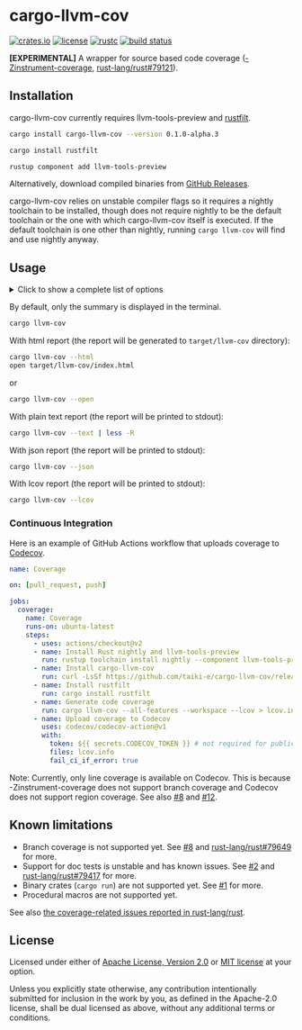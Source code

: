 # cargo-llvm-cov

[![crates.io](https://img.shields.io/crates/v/cargo-llvm-cov?style=flat-square&logo=rust)](https://crates.io/crates/cargo-llvm-cov)
[![license](https://img.shields.io/badge/license-Apache--2.0_OR_MIT-blue?style=flat-square)](#license)
[![rustc](https://img.shields.io/badge/rustc-stable-blue?style=flat-square&logo=rust)](https://www.rust-lang.org)
[![build status](https://img.shields.io/github/workflow/status/taiki-e/cargo-llvm-cov/CI/main?style=flat-square&logo=github)](https://github.com/taiki-e/cargo-llvm-cov/actions)

**\[EXPERIMENTAL\]**
A wrapper for source based code coverage ([-Zinstrument-coverage][instrument-coverage], [rust-lang/rust#79121]).

## Installation

cargo-llvm-cov currently requires llvm-tools-preview and [rustfilt](https://github.com/luser/rustfilt).

```sh
cargo install cargo-llvm-cov --version 0.1.0-alpha.3

cargo install rustfilt

rustup component add llvm-tools-preview
```

Alternatively, download compiled binaries from [GitHub Releases](https://github.com/taiki-e/cargo-llvm-cov/releases).

cargo-llvm-cov relies on unstable compiler flags so it requires a nightly
toolchain to be installed, though does not require nightly to be the default
toolchain or the one with which cargo-llvm-cov itself is executed. If the default
toolchain is one other than nightly, running `cargo llvm-cov` will find and use
nightly anyway.

## Usage

<details>
<summary>Click to show a complete list of options</summary>

```console
$ cargo llvm-cov --help
cargo-llvm-cov
A wrapper for source based code coverage (-Zinstrument-coverage)

USAGE:
    cargo llvm-cov [OPTIONS] [-- <args>...]

OPTIONS:
        --json
            Export coverage data in "json" format (the report will be printed to stdout).

            This internally calls `llvm-cov export -format=text`. See <https://llvm.org/docs/CommandGuide/llvm-
            cov.html#llvm-cov-export> for more.
        --lcov
            Export coverage data in "lcov" format (the report will be printed to stdout).

            This internally calls `llvm-cov export -format=lcov`. See <https://llvm.org/docs/CommandGuide/llvm-
            cov.html#llvm-cov-export> for more.
        --summary-only
            Export only summary information for each file in the coverage data.

            This flag can only be used together with either --json or --lcov.
        --text
            Generate coverage reports in “text” format (the report will be printed to stdout).

            This internally calls `llvm-cov show -format=text`. See <https://llvm.org/docs/CommandGuide/llvm-
            cov.html#llvm-cov-show> for more.
        --html
            Generate coverage reports in "html" format (the report will be generated in `target/llvm-cov` directory).

            This internally calls `llvm-cov show -format=html`. See <https://llvm.org/docs/CommandGuide/llvm-
            cov.html#llvm-cov-show> for more.
        --open
            Generate coverage reports in "html" format and open them in a browser after the operation

        --output-dir <output-dir>
            Specify a directory to write coverage reports into (default to `target/llvm-cov`).

            This flag can only be used together with --text, --html, or --open.
        --doctests
            Including doc tests (unstable)

        --no-fail-fast
            Run all tests regardless of failure

        --workspace
            Test all packages in the workspace [aliases: all]

        --exclude <SPEC>...
            Exclude packages from the test

        --release
            Build artifacts in release mode, with optimizations

        --features <FEATURES>...
            Space or comma separated list of features to activate

        --all-features
            Activate all available features

        --no-default-features
            Do not activate the `default` feature

        --target <TRIPLE>
            Build for the target triple

        --manifest-path <PATH>
            Path to Cargo.toml

        --color <WHEN>
            Coloring: auto, always, never

        --frozen
            Require Cargo.lock and cache are up to date

        --locked
            Require Cargo.lock is up to date

    -Z <FLAG>...
            Unstable (nightly-only) flags to Cargo

    -h, --help
            Prints help information

    -V, --version
            Prints version information


ARGS:
    <args>...
            Arguments for the test binary
```

</details>

By default, only the summary is displayed in the terminal.

```sh
cargo llvm-cov
```

With html report (the report will be generated to `target/llvm-cov` directory):

```sh
cargo llvm-cov --html
open target/llvm-cov/index.html
```

or

```sh
cargo llvm-cov --open
```

With plain text report (the report will be printed to stdout):

```sh
cargo llvm-cov --text | less -R
```

With json report (the report will be printed to stdout):

```sh
cargo llvm-cov --json
```

With lcov report (the report will be printed to stdout):

```sh
cargo llvm-cov --lcov
```

### Continuous Integration

Here is an example of GitHub Actions workflow that uploads coverage to [Codecov].

```yaml
name: Coverage

on: [pull_request, push]

jobs:
  coverage:
    name: Coverage
    runs-on: ubuntu-latest
    steps:
      - uses: actions/checkout@v2
      - name: Install Rust nightly and llvm-tools-preview
        run: rustup toolchain install nightly --component llvm-tools-preview
      - name: Install cargo-llvm-cov
        run: curl -LsSf https://github.com/taiki-e/cargo-llvm-cov/releases/download/v0.1.0-alpha.3/cargo-llvm-cov-x86_64-unknown-linux-gnu.tar.gz | tar xzf - -C ~/.cargo/bin
      - name: Install rustfilt
        run: cargo install rustfilt
      - name: Generate code coverage
        run: cargo llvm-cov --all-features --workspace --lcov > lcov.info
      - name: Upload coverage to Codecov
        uses: codecov/codecov-action@v1
        with:
          token: ${{ secrets.CODECOV_TOKEN }} # not required for public repos
          files: lcov.info
          fail_ci_if_error: true
```

Note: Currently, only line coverage is available on Codecov. This is because -Zinstrument-coverage does not support branch coverage and Codecov does not support region coverage. See also [#8] and [#12].

## Known limitations

- Branch coverage is not supported yet. See [#8] and [rust-lang/rust#79649] for more.
- Support for doc tests is unstable and has known issues. See [#2] and [rust-lang/rust#79417] for more.
- Binary crates (`cargo run`) are not supported yet. See [#1] for more.
- Procedural macros are not supported yet.

See also [the coverage-related issues reported in rust-lang/rust](https://github.com/rust-lang/rust/labels/A-code-coverage).

[#1]: https://github.com/taiki-e/cargo-llvm-cov/issues/1
[#2]: https://github.com/taiki-e/cargo-llvm-cov/issues/2
[#8]: https://github.com/taiki-e/cargo-llvm-cov/issues/8
[#12]: https://github.com/taiki-e/cargo-llvm-cov/issues/12
[codecov]: https://codecov.io
[instrument-coverage]: https://doc.rust-lang.org/nightly/unstable-book/compiler-flags/instrument-coverage.html
[rust-lang/rust#79121]: https://github.com/rust-lang/rust/issues/79121
[rust-lang/rust#79417]: https://github.com/rust-lang/rust/issues/79417
[rust-lang/rust#79649]: https://github.com/rust-lang/rust/issues/79649

## License

Licensed under either of [Apache License, Version 2.0](LICENSE-APACHE) or
[MIT license](LICENSE-MIT) at your option.

Unless you explicitly state otherwise, any contribution intentionally submitted
for inclusion in the work by you, as defined in the Apache-2.0 license, shall
be dual licensed as above, without any additional terms or conditions.
